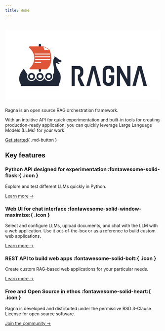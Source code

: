```yaml
---
title: Home
---
```


# ![Ragna logo](assets/brand/logo-lockup-horizontal/logo-lockup-horizontal.png)

Ragna is an open source RAG orchestration framework.

With an intuitive API for quick experimentation and built-in tools for creating
production-ready application, you can quickly leverage Large Language Models (LLMs) for
your work.

[Get started](install.md){ .md-button }

## Key features

<!-- TODO: Switch to Card grid when it's available in the OSS version.
Ref: https://squidfunk.github.io/mkdocs-material/reference/grids/#using-card-grids -->

### Python API designed for experimentation :fontawesome-solid-flask:{ .icon }

Explore and test different LLMs quickly in Python.

[Learn more →](tutorials/python-api.md)

### Web UI for chat interface :fontawesome-solid-window-maximize:{ .icon }

Select and configure LLMs, upload documents, and chat with the LLM with a web
application. Use it out-of-the-box or as a reference to build custom web applications.

[Learn more →](tutorials/rest-api.md)

### REST API to build web apps :fontawesome-solid-bolt:{ .icon }

Create custom RAG-based web applications for your particular needs.

[Learn more →](tutorials/web-app.md)

### Free and Open Source in ethos :fontawesome-solid-heart:{ .icon }

Ragna is developed and distributed under the permissive BSD 3-Clause License for open
source software.

[Join the community →](community/contribute.md)
